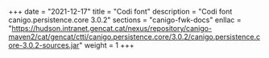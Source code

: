 +++
date        = "2021-12-17"
title       = "Codi font"
description = "Codi font canigo.persistence.core 3.0.2"
sections    = "canigo-fwk-docs"
enllac		= "https://hudson.intranet.gencat.cat/nexus/repository/canigo-maven2/cat/gencat/ctti/canigo.persistence.core/3.0.2/canigo.persistence.core-3.0.2-sources.jar"
weight		= 1
+++
